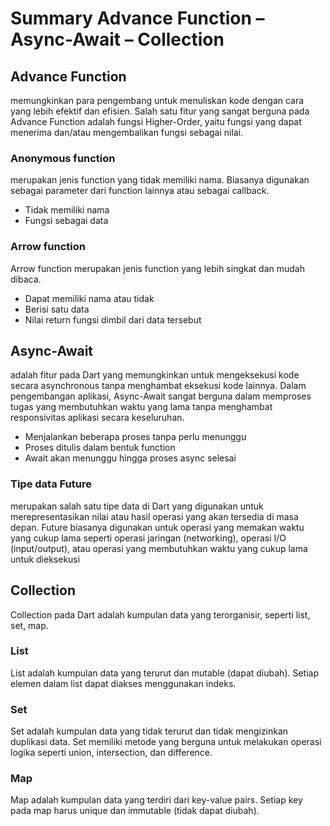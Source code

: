 # Summary Advance Function – Async-Await – Collection

## Advance Function

memungkinkan para pengembang untuk menuliskan kode dengan cara yang lebih efektif dan efisien. Salah satu fitur yang sangat berguna pada Advance Function adalah fungsi Higher-Order, yaitu fungsi yang dapat menerima dan/atau mengembalikan fungsi sebagai nilai.

### Anonymous function

merupakan jenis function yang tidak memiliki nama. Biasanya digunakan sebagai parameter dari function lainnya atau sebagai callback.

* Tidak memiliki nama
* Fungsi sebagai data

### Arrow function

Arrow function merupakan jenis function yang lebih singkat dan mudah dibaca.

* Dapat memiliki nama atau tidak
* Berisi satu data
* Nilai return fungsi dimbil dari data tersebut

## Async-Await

adalah fitur pada Dart yang memungkinkan untuk mengeksekusi kode secara asynchronous tanpa menghambat eksekusi kode lainnya. Dalam pengembangan aplikasi, Async-Await sangat berguna dalam memproses tugas yang membutuhkan waktu yang lama tanpa menghambat responsivitas aplikasi secara keseluruhan.

* Menjalankan beberapa proses tanpa perlu menunggu
* Proses ditulis dalam bentuk function
* Await akan menunggu hingga proses async selesai

### Tipe data Future

merupakan salah satu tipe data di Dart yang digunakan untuk merepresentasikan nilai atau hasil operasi yang akan tersedia di masa depan. Future biasanya digunakan untuk operasi yang memakan waktu yang cukup lama seperti operasi jaringan (networking), operasi I/O (input/output), atau operasi yang membutuhkan waktu yang cukup lama untuk dieksekusi

## Collection

Collection pada Dart adalah kumpulan data yang terorganisir, seperti list, set, map.

### List

List adalah kumpulan data yang terurut dan mutable (dapat diubah). Setiap elemen dalam list dapat diakses menggunakan indeks.

### Set

Set adalah kumpulan data yang tidak terurut dan tidak mengizinkan duplikasi data. Set memiliki metode yang berguna untuk melakukan operasi logika seperti union, intersection, dan difference.

### Map

Map adalah kumpulan data yang terdiri dari key-value pairs. Setiap key pada map harus unique dan immutable (tidak dapat diubah).
